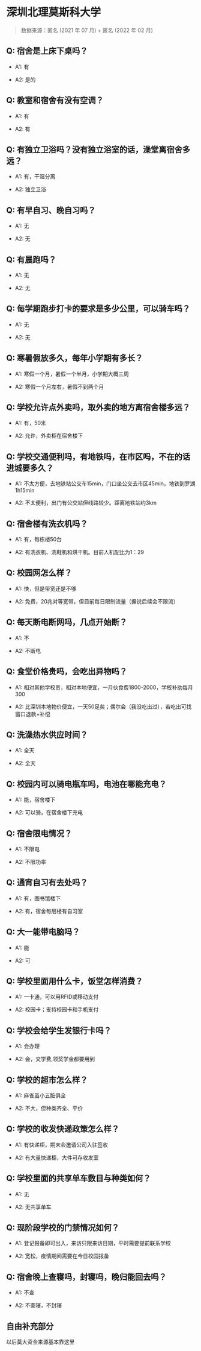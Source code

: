 # 深圳北理莫斯科大学

> 数据来源：匿名 (2021 年 07 月) + 匿名 (2022 年 02 月)

## Q: 宿舍是上床下桌吗？

- A1: 有

- A2: 是的

## Q: 教室和宿舍有没有空调？

- A1: 有

- A2: 有

## Q: 有独立卫浴吗？没有独立浴室的话，澡堂离宿舍多远？

- A1: 有，干湿分离

- A2: 独立卫浴

## Q: 有早自习、晚自习吗？

- A1: 无

- A2: 无

## Q: 有晨跑吗？

- A1: 无

- A2: 无

## Q: 每学期跑步打卡的要求是多少公里，可以骑车吗？

- A1: 无

- A2: 无

## Q: 寒暑假放多久，每年小学期有多长？

- A1: 寒假一个月，暑假一个半月，小学期大概三周

- A2: 寒假一个月左右，暑假不到两个月

## Q: 学校允许点外卖吗，取外卖的地方离宿舍楼多远？

- A1: 有，50米

- A2: 允许，外卖柜在宿舍楼下

## Q: 学校交通便利吗，有地铁吗，在市区吗，不在的话进城要多久？

- A1: 不太方便，去地铁站公交车15min，门口坐公交去市区45min，地铁到罗湖1h15min

- A2: 不太便利，出门有公交站但线路较少。距离地铁站约3km

## Q: 宿舍楼有洗衣机吗？

- A1: 有，每栋楼50台

- A2: 有洗衣机、洗鞋机和烘干机。目前人机配比为1：29

## Q: 校园网怎么样？

- A1: 快，但是带宽还是不够

- A2: 免费，20兆对等宽带，但目前每日限制流量（据说后续会不限流）

## Q: 每天断电断网吗，几点开始断？

- A1: 不

- A2: 不断电

## Q: 食堂价格贵吗，会吃出异物吗？

- A1: 相对其他学校贵，相对本地便宜，一月伙食费1800-2000，学校补助每月300

- A2: 比深圳本地物价便宜，一天50足矣；偶尔会（我没吃出过），若吃出可找窗口退款+补偿

## Q: 洗澡热水供应时间？

- A1: 全天

- A2: 全天

## Q: 校园内可以骑电瓶车吗，电池在哪能充电？

- A1: 能，宿舍楼下

- A2: 可以骑，在宿舍楼下充电

## Q: 宿舍限电情况？

- A1: 不限电

- A2: 不限功率

## Q: 通宵自习有去处吗？

- A1: 有，图书馆楼下

- A2: 有，宿舍每层楼有自习室

## Q: 大一能带电脑吗？

- A1: 能

- A2: 可

## Q: 学校里面用什么卡，饭堂怎样消费？

- A1: 一卡通，可以用RFID或移动支付

- A2: 校园卡；支持校园卡和手机支付

## Q: 学校会给学生发银行卡吗？

- A1: 会办理

- A2: 会，交学费,领奖学金都要用到

## Q: 学校的超市怎么样？

- A1: 麻雀虽小五脏俱全

- A2: 不大，但种类齐全、平价

## Q: 学校的收发快递政策怎么样？

- A1: 有快递柜，期末会邀请公司入驻签收

- A2: 有大量快递柜，大件可存收发室

## Q: 学校里面的共享单车数目与种类如何？

- A1: 无

- A2: 无共享单车

## Q: 现阶段学校的门禁情况如何？

- A1: 登记报备即可出入，来访只限来访日期，平时需要提前联系学校

- A2: 宽松，疫情期间需要在今日校园报备

## Q: 宿舍晚上查寝吗，封寝吗，晚归能回去吗？

- A1: 不查

- A2: 不查寝，不封寝

## 自由补充部分

以后莫大资金来源基本靠这里